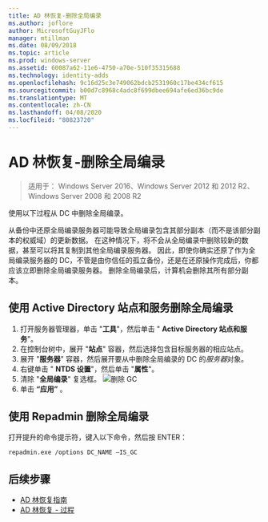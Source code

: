 ```yaml
---
title: AD 林恢复-删除全局编录
ms.author: joflore
author: MicrosoftGuyJFlo
manager: mtillman
ms.date: 08/09/2018
ms.topic: article
ms.prod: windows-server
ms.assetid: 60087a62-11e6-4750-a70e-510f35315688
ms.technology: identity-adds
ms.openlocfilehash: 9c16d25c3e749062bdcb2531960c17be434cf615
ms.sourcegitcommit: b00d7c8968c4adc8f699dbee694afe6ed36bc9de
ms.translationtype: MT
ms.contentlocale: zh-CN
ms.lasthandoff: 04/08/2020
ms.locfileid: "80823720"
---
```

# <a name="ad-forest-recovery---removing-the-global-catalog"></a>AD 林恢复-删除全局编录  

>适用于： Windows Server 2016、Windows Server 2012 和 2012 R2、Windows Server 2008 和 2008 R2

 使用以下过程从 DC 中删除全局编录。 
  
 从备份中还原全局编录服务器可能导致全局编录包含其部分副本（而不是该部分副本的权威域）的更新数据。 在这种情况下，将不会从全局编录中删除较新的数据，甚至可以将其复制到其他全局编录服务器。 因此，即使你确实还原了作为全局编录服务器的 DC，不管是由你信任的孤立备份，还是在还原操作完成后，你都应该立即删除全局编录服务器。 删除全局编录后，计算机会删除其所有部分副本。 
  
## <a name="to-remove-the-global-catalog-using-active-directory-sites-and-services"></a>使用 Active Directory 站点和服务删除全局编录  
 
1. 打开服务器管理器，单击 "**工具**"，然后单击 " **Active Directory 站点和服务**"。 
2. 在控制台树中，展开 "**站点**" 容器，然后选择包含目标服务器的相应站点。 
3. 展开 "**服务器**" 容器，然后展开要从中删除全局编录的 DC 的*服务器*对象。 
4. 右键单击 " **NTDS 设置**"，然后单击 "**属性**"。 
5. 清除 "**全局编录**" 复选框。 
   ![删除 GC](media/AD-Forest-Recovery-Remove-GC/removegc1.png)
6. 单击 **“应用”** 。
  
## <a name="to-remove-the-global-catalog-using-repadmin"></a>使用 Repadmin 删除全局编录  
  
打开提升的命令提示符，键入以下命令，然后按 ENTER：  

   ```
   repadmin.exe /options DC_NAME –IS_GC  
   ```  

## <a name="next-steps"></a>后续步骤

- [AD 林恢复指南](AD-Forest-Recovery-Guide.md)
- [AD 林恢复 - 过程](AD-Forest-Recovery-Procedures.md)
